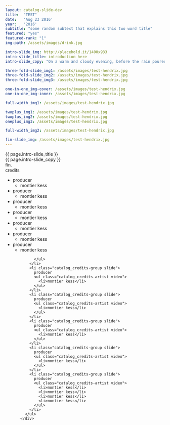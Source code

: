 ```yaml
---
layout: catalog-slide-dev
title:  "TEST"
date:   'Aug 23 2016'
year:	'2016'
subtitle: "some random subtext that explains this two word title"
featured: "yes"
featured-rank: "1"
img-path: /assets/images/drink.jpg

intro-slide_img: http://placehold.it/1400x933
intro-slide_title: introduction here
intro-slide_copy: "On a warm and cloudy evening, before the rain poured out of the clouds, the sky was a bright, beautiful orange with shadows of green - a rainbow before the storm. Featuring Chavon and her kimono."

three-fold-slide_img1: /assets/images/test-hendrix.jpg
three-fold-slide_img2: /assets/images/test-hendrix.jpg
three-fold-slide_img3: /assets/images/test-hendrix.jpg

one-in-one_img-cover: /assets/images/test-hendrix.jpg
one-in-one_img-inner: /assets/images/test-hendrix.jpg

full-width_img1: /assets/images/test-hendrix.jpg

twoplus_img1: /assets/images/test-hendrix.jpg
twoplus_img2: /assets/images/test-hendrix.jpg
oneplus_img3: /assets/images/test-hendrix.jpg

full-width_img2: /assets/images/test-hendrix.jpg

fin-slide_img: /assets/images/test-hendrix.jpg
---
```


  <div class="slide" id="intro-slide">
    <div class="slide-intro" style="background-image:url('{{ page.intro-slide_img }}');"></div>
    <div class="slide-intro_text">
      <div class="slide-intro_title">{{ page.intro-slide_title }}</div>
      <div class="slide-intro_copy">
        {{ page.intro-slide_copy }}
      </div>
    </div>
  </div>

  <div class="slide" id="three-fold-slide">
    <div class="three-fold_slide" style="background-image:url('{{ page.three-fold-slide_img1 }}');"></div>
    <div class="three-fold_slide" style="background-image:url('{{ page.three-fold-slide_img2 }}');"></div>
    <div class="three-fold_slide" style="background-image:url('{{ page.three-fold-slide_img3 }}');"></div>
  </div>

  <div class="slide slide-bg" style="background-image: url('{{ page.one-in-one_img-cover }}');" id="one-in-one-slide">
    <div class="slide-inner" style="background-image: url('{{ page.one-in-one_img-inner }}');">
    </div>
  </div>
  <div class="slide slide1" style="background-image: url('{{ page.full-width_img1 }}');" id="full-width-slide">
  </div>

  <div class="slide" id="two-plus-one-slide">
      <div class="two-plus_slide" style="background-image: url('{{ page.twoplus_img1 }}');"></div>
      <div class="two-plus_slide" style="background-image: url('{{ page.twoplus_img2 }}');"></div>
      <div class="one-plus_slide" style="background-image: url('{{ page.oneplus_img3 }}');"></div>
  </div>

  <div class="slide slide1" style="background-image: url('{{ page.full-width_img2 }}');" id="full-width-slide">
  </div>

  <div class="slide" id="fin-slide">
    <div class="slide-intro" style="background-image:url('{{ page.fin-slide_img }}');"></div>
    <div class="slide-intro_text">
      <div class="slide-intro_copy slide-fin_text">
        fin.
      </div>
    </div>
  </div>
  
  <div class="slide" id="credits-slide">
    <div class="slide_credits-wrapper">
      <div class="slide_title catalog_title-credit video">credits</div>
      <ul class="slide-credits_list">
        <li class="catalog_credits-group slide">
          producer
          <ul class="catalog_credits-artist video">
            <li>montier kess</li>
          </ul>
        </li>
        <li class="catalog_credits-group slide">
          producer
          <ul class="catalog_credits-artist video">
            <li>montier kess</li>
          </ul>
        </li>
        <li class="catalog_credits-group slide">
          producer
          <ul class="catalog_credits-artist video">
            <li>montier kess</li>
          </ul>
        </li>
        <li class="catalog_credits-group slide">
          producer
          <ul class="catalog_credits-artist video">
            <li>montier kess</li>
          </ul>
        </li>
        <li class="catalog_credits-group slide">
          producer
          <ul class="catalog_credits-artist video">
            <li>montier kess</li>
          </ul>
        </li>
        <li class="catalog_credits-group slide">
          producer
          <ul class="catalog_credits-artist video">
            <li>montier kess</li>
          </ul>
        </li>
        <li class="catalog_credits-group slide">
          producer
          <ul class="catalog_credits-artist video">
            <li>montier kess</li>
            
          </ul>
        </li>
        <li class="catalog_credits-group slide">
          producer
          <ul class="catalog_credits-artist video">
            <li>montier kess</li>
          </ul>
        </li>
        <li class="catalog_credits-group slide">
          producer
          <ul class="catalog_credits-artist video">
            <li>montier kess</li>
          </ul>
        </li>
        <li class="catalog_credits-group slide">
          producer
          <ul class="catalog_credits-artist video">
            <li>montier kess</li>
          </ul>
        </li>
        <li class="catalog_credits-group slide">
          producer
          <ul class="catalog_credits-artist video">
            <li>montier kess</li>
          </ul>
        </li>
        <li class="catalog_credits-group slide">
          producer
          <ul class="catalog_credits-artist video">
            <li>montier kess</li>
            <li>montier kess</li>
            <li>montier kess</li>
            <li>montier kess</li>
          </ul>
        </li>
      </ul>
    </div>
  </div>
 